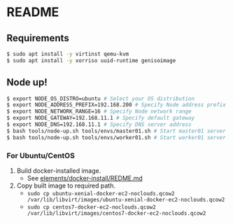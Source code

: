 # README

## Requirements

```bash
$ sudo apt install -y virtinst qemu-kvm
$ sudo apt install -y xorriso uuid-runtime genisoimage
```

## Node up!

```bash
$ export NODE_OS_DISTRO=ubuntu # Select your OS distribution
$ export NODE_ADDRESS_PREFIX=192.168.200 # Specify Node address prefix
$ export NODE_NETWORK_RANGE=16 # Specify Node network range
$ export NODE_GATEWAY=192.168.11.1 # Specify default gateway
$ export NODE_DNS=192.168.11.1 # Specify DNS server address
$ bash tools/node-up.sh tools/envs/master01.sh # Start master01 server
$ bash tools/node-up.sh tools/envs/worker01.sh # Start worker01 server
```

### For Ubuntu/CentOS

1.  Build docker-installed image.
    -   See [elements/docker-install/REDME.md](../elements/docker-install/README.md)
2.  Copy built image to required path.
    -   `sudo cp ubuntu-xenial-docker-ec2-noclouds.qcow2 /var/lib/libvirt/images/ubuntu-xenial-docker-ec2-noclouds.qcow2`
    -   `sudo cp centos7-docker-ec2-noclouds.qcow2 /var/lib/libvirt/images/centos7-docker-ec2-noclouds.qcow2`
